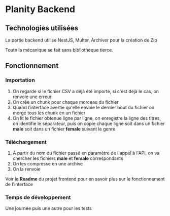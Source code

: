 # Planity Backend

## Technologies utilisées

La partie backend utilise NestJS, Multer, Archiver pour la création de Zip

Toute la mécanique se fait sans bibliothèque tierce.

## Fonctionnement

### Importation

1. On regarde si le fichier CSV a déjà été importé, si c'est déjà le cas, on renvoie une erreur
2. On crée un chunk pour chaque morceau du fichier
3. Quand l'interface avertie qu'elle envoie le dernier bout du fichier on merge tous les chunk en un fichier
4. On lit le fichier obtenue ligne par ligne, on enregistre la ligne des titres, on identifie le séparateur, puis on copie chaque ligne soit dans un fichier **male** soit dans un fichier **female** suivant le genre

### Téléchargement

1. À partir du nom du fichier passé en paramètre de l'appel à l'API, on va chercher les fichiers **male** et **female** correspondants
2. On les compresse en une archive
3. On la renvoie

Voir le **Readme** du projet frontend pour en savoir plus sur le fonctionnement de l'interface

### Temps de développement

Une journée puis une autre pour les tests